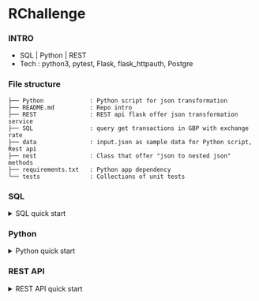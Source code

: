 # RChallenge

### INTRO
- SQL | Python | REST
- Tech : python3, pytest, Flask, flask_httpauth, Postgre

### File structure 

```
├── Python             : Python script for json transformation
├── README.md          : Repo intro
├── REST               : REST api flask offer json transformation service 
├── SQL                : query get transactions in GBP with exchange rate
├── data               : input.json as sample data for Python script, Rest api
├── nest               : Class that offer "json to nested json" methods 
├── requirements.txt   : Python app dependency
└── tests              : Collections of unit tests 

```

### SQL 

<details>
<summary>SQL quick start</summary>

###### SQL/spend_GBP_rate_largest_timestamp.sql
- Query that transfrom all spend in GBP by each user with the largest timestamp exchange rate.

- Explanation:	
	- Make 1st CTE `largest_exchange_ts` : get largest exchange timestamp 
	- Make 2nd CTE `largest_timestamp_exchange` : get exchange rate at largest exchange timestamp 
	- Make 3rd CTE `trans_to_GBP` : transform non-GBP transactions to GBP based on exchange rate above 
	- Make 4rd CTE `trans_in_GBP` : get GBP transactions
	- Make 5rd CTE `trans_` : get all non-GBP and GBP transactions in GBP currency (via SQL union)
	- Finally query the CTE `trans_` and sum transaction amount in GBP per user 

- Steps:
	- largest timestamp -> exchange rate -> transactions in/non GBP -> final result

###### SQL/spend_GBP_rate_latest_transaction.sql
- Query that transfrom all spend in GBP by each user with the latest exchange rate which is smaller or equal then the transaction timestamp.  

- Explanation:
	- Make 1st CTE `exchange_ts` : get the all exchange rate with timestamp, from_currency, to_from_currency and exchange rate
	- Make 2nd CTE `exchange_ts_lag` : create "time intervals" by lagging exchange_rates timestamp for getting latest exchange_rates before every transaction 
	- Make 3rd CTE `trans_to_GBP` : transform  non-GBP transactions to GBP 
                            based on exchange_rates defined above  
	- Make 4rd CTE `trans_in_GBP` : get GBP transactions
	- Make 5rd CTE `trans_` : get all non-GBP and GBP transactions in GBP currency (via SQL union)
	- Finally query the CTE `trans_` and sum transaction amount in GBP per user 

- Steps:
	- all exchange rate with from/to currency and timestamp -> exchange rate lag -> transactions in/non GBP within latest exchange_rates before every transaction -> final result

###### Demo 

```sql 

# SQL/spend_GBP_rate_largest_timestamp.sql

psql> 

WITH largest_exchange_ts AS
  (SELECT from_currency,
          to_currency,
          max(ts) AS ts
   FROM exchange_rates
   WHERE to_currency = 'GBP'
   GROUP BY from_currency,
            to_currency),
     largest_timestamp_exchange AS
  (SELECT e.from_currency AS from_currency,
          e.rate AS rate
   FROM exchange_rates e
   INNER JOIN largest_exchange_ts l ON e.from_currency = l.from_currency
   AND e.to_currency = l.to_currency
   AND e.ts = l.ts),
     trans_to_GBP AS
  (SELECT t.user_id AS user_id,
          t.ts AS ts,
          l.from_currency AS currency,
          t.amount*l.rate AS amount_GBP
   FROM transactions t
   INNER JOIN largest_timestamp_exchange l ON l.from_currency = t.currency),
     trans_in_GBP AS
  (SELECT user_id,
          ts,
          currency,
          amount AS amount_gbp
   FROM transactions
   WHERE currency = 'GBP' ),
     trans_ AS
  (SELECT *
   FROM trans_to_GBP
   UNION ALL SELECT *
   FROM trans_in_GBP)
SELECT user_id AS user_id,
       SUM(amount_gbp) AS total_spent_gbp
FROM trans_
GROUP BY user_id
ORDER BY user_id; 

 user_id | total_spent_gbp 
---------+-----------------
       1 |         23.7970
       2 |         42.7370
       3 |               2
       4 |            3.24
(4 rows)


```

```sql

# SQL/spend_GBP_rate_latest_transaction.sql

psql> 

WITH exchange_ts AS
  (SELECT ts,
          from_currency,
          to_currency,
          rate
   FROM exchange_rates
   WHERE to_currency = 'GBP'),
     exchange_ts_lag AS
  (SELECT *,
          lag(ts, -1, NULL) OVER (PARTITION BY from_currency,
                                               to_currency
                                  ORDER BY ts) AS ts_lag
   FROM exchange_rates
   WHERE to_currency = 'GBP' ),
     trans_to_GBP AS
  (SELECT t.user_id AS user_id,
          t.ts AS ts,
          t.currency AS currency,
          t.amount*e.rate AS amount_GBP
   FROM transactions t
   INNER JOIN exchange_ts_lag e ON e.from_currency = t.currency
   AND (t.ts >= e.ts
        AND (e.ts_lag > t.ts
             OR e.ts_lag IS NULL))),
     trans_in_GBP AS
  (SELECT user_id,
          ts,
          currency,
          amount AS amount_gbp
   FROM transactions
   WHERE currency = 'GBP' ),
     trans_ AS
  (SELECT *
   FROM trans_to_GBP
   UNION ALL SELECT *
   FROM trans_in_GBP)
SELECT user_id AS user_id,
       SUM(amount_gbp) AS total_spent_gbp
FROM trans_
GROUP BY user_id
ORDER BY user_id;

 user_id | total_spent_gbp 
---------+-----------------
       1 |         24.7780
       2 |         43.4720
       3 |               2
       4 |            3.84
(4 rows)



```


</details>


### Python 

<details>
<summary>Python quick start</summary>

```bash
# 1) Run the Json-2-nested-json process
$ pip install -r requirements.txt 
$ cat data/input.json  | python Python/run.py country city currency

# {
#   "FR": {
#     "Lyon": {
#       "EUR": [
#         {
#           "amount": 11.4
#         }
#       ]
#     },
#     "Paris": {
#       "EUR": [
#         {
#           "amount": 20
#         }
#       ]
#     }
#   },
#   "UK": {
#     "London": {
#       "GBP": [
#         {
#           "amount": 12.2
#         }
#       ],
#       "FBP": [
#         {
#           "amount": 10.9
#         }
#       ]
#     }
#   },
#   "US": {
#     "Boston": {
#       "USD": [
#         {
#           "amount": 100
#         }
#       ]
#     }
#   },
#   "ES": {
#     "Madrid": {
#       "EUR": [
#         {
#           "amount": 8.9
#         }
#       ]
#     }
#   }
# }

# 2) Run the tests  
$ python REST/app.py  # run the REST app first for REST api unit tests as well 
$ pytest -v tests/    # run all the unit tests 

# =========================================== test session starts ============================================
# platform darwin -- Python 3.5.4, pytest-5.0.1, py-1.8.0, pluggy-0.12.0 -- /Users/yennanliu/anaconda3/envs/ds_dash/bin/python
# cachedir: .pytest_cache
# rootdir: /Users/yennanliu/RChallenge
# plugins: celery-4.2.1
# collected 5 items                                                                                          
# tests/Python/test_append_not_listed.py::TestAppendNotListed::test_run PASSED                         [ 11%]
# tests/Python/test_input_data_exist.py::test_input_json_exist PASSED                                  [ 22%]
# tests/Python/test_process_for_output.py::TestProcessForOutput::test_run PASSED                       [ 33%]
# tests/Python/test_read_file_input.py::test_read_file_input PASSED                                    [ 44%]
# tests/Python/test_read_stdin_input.py::TestReadStdinInput::test_run PASSED                           [ 55%]
# tests/REST/test_404_page_not_found.py::test_404_page_not_found PASSED                                [ 66%]
# tests/REST/test_api_helloworld.py::test_api_helloworld PASSED                                        [ 77%]
# tests/REST/test_transorm_json_2_nested_json.py::test_transorm_json_2_nested_json PASSED              [ 88%]
# tests/REST/test_verify_access.py::test_verify_access PASSED                                          [100%]

# ========================================= 5 passed in 0.18 seconds =========================================

```
</details>

### REST API 

<details>
<summary>REST API quick start</summary>

```bash 
### 1) Run the api server
$ python REST/app.py 

### 2) Access API without userid, password 
$ curl -i -H "Content-Type: application/json" -X POST -d '{"input_json":"data/input.json", "keys":["country", "city"]}' http://localhost:5000/REST/api/v1.0/nest

# HTTP/1.0 401 UNAUTHORIZED
# Content-Type: text/html; charset=utf-8
# Content-Length: 19
# WWW-Authenticate: Basic realm="Authentication Required"
# Server: Werkzeug/0.14.1 Python/3.5.4
# Date: Sun, 29 Sep 2019 06:30:01 GMT

### 2)' Access API with userid, password 
$ curl -i -H "Content-Type: application/json" -X POST -d '{"input_json":"data/input.json", "keys":["country", "city"]}' http://localhost:5000/REST/api/v1.0/nest --user api_user:password

# HTTP/1.0 201 CREATED
# Content-Type: text/html; charset=utf-8
# Content-Length: 576
# Server: Werkzeug/0.14.1 Python/3.5.4
# Date: Sun, 29 Sep 2019 06:31:44 GMT

# {
#   "ES": {
#     "Madrid": [
#       {
#         "amount": 8.9
#       },
#       {
#         "currency": "EUR"
#       }
#     ]
#   },
#   "FR": {
#     "Lyon": [
#       {
#         "amount": 11.4
#       },
#       {
#         "currency": "EUR"
#       }
#     ],
#     "Paris": [
#       {
#         "amount": 20
#       },
#       {
#         "currency": "EUR"
#       }
#     ]
#   },
#   "UK": {
#     "London": [
#       {
#         "amount": 10.9
#       },
#       {
#         "currency": "FBP"
#       }
#     ]
#   },
#   "US": {
#     "Boston": [
#       {
#         "amount": 100
#       },
#       {
#         "currency": "USD"
#       }
#     ]
#   }
# }

```
</details>